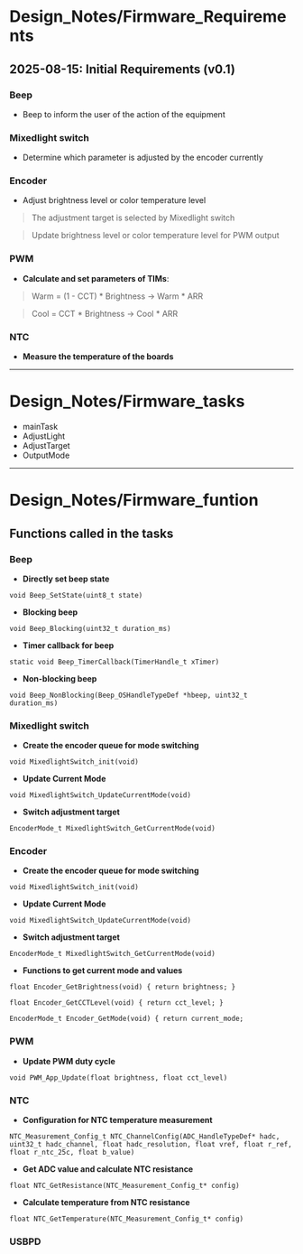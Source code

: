# Design_Notes/Firmware_Requirements

## 2025-08-15: Initial Requirements (v0.1)
### Beep
  - Beep to inform the user of the action of the equipment

### Mixedlight switch
  - Determine which parameter is adjusted by the encoder currently

### Encoder
  - Adjust brightness level or color temperature level
  > The adjustment target is selected by Mixedlight switch

  > Update brightness level or color temperature level for PWM output

### PWM
  - **Calculate and set parameters of TIMs**:
  > Warm = (1 - CCT) * Brightness ->  Warm * ARR

  > Cool = CCT * Brightness       ->  Cool * ARR

### NTC
  - **Measure the temperature of the boards**

---
# Design_Notes/Firmware_tasks
- mainTask
- AdjustLight
- AdjustTarget
- OutputMode

---
# Design_Notes/Firmware_funtion

## Functions called in the tasks
### Beep
  - **Directly set beep state**
  
  `void Beep_SetState(uint8_t state)`

  - **Blocking beep**
  
  `void Beep_Blocking(uint32_t duration_ms)`

  - **Timer callback for beep**
  
  `static void Beep_TimerCallback(TimerHandle_t xTimer)`

  - **Non-blocking beep**
  
  `void Beep_NonBlocking(Beep_OSHandleTypeDef *hbeep, uint32_t duration_ms)`

### Mixedlight switch
  - **Create the encoder queue for mode switching**
  
  `void MixedlightSwitch_init(void)`

  - **Update Current Mode**
  
  `void MixedlightSwitch_UpdateCurrentMode(void)`

  - **Switch adjustment target**
  
  `EncoderMode_t MixedlightSwitch_GetCurrentMode(void)`

### Encoder
  - **Create the encoder queue for mode switching**
  
  `void MixedlightSwitch_init(void)`

  - **Update Current Mode**
  
  `void MixedlightSwitch_UpdateCurrentMode(void)`

  - **Switch adjustment target**
  
  `EncoderMode_t MixedlightSwitch_GetCurrentMode(void)`

  - **Functions to get current mode and values**
   
  `float Encoder_GetBrightness(void) { return brightness; }`

  `float Encoder_GetCCTLevel(void) { return cct_level; }`
  
  `EncoderMode_t Encoder_GetMode(void) { return current_mode; `

### PWM
  - **Update PWM duty cycle**
  
  `void PWM_App_Update(float brightness, float cct_level)`

### NTC
  - **Configuration for NTC temperature measurement**
  
  `NTC_Measurement_Config_t NTC_ChannelConfig(ADC_HandleTypeDef* hadc, uint32_t hadc_channel, float hadc_resolution, float vref, float r_ref, float r_ntc_25c, float b_value)`

  - **Get ADC value and calculate NTC resistance**
  
  `float NTC_GetResistance(NTC_Measurement_Config_t* config)`

  - **Calculate temperature from NTC resistance**
  
  `float NTC_GetTemperature(NTC_Measurement_Config_t* config)`

### USBPD

